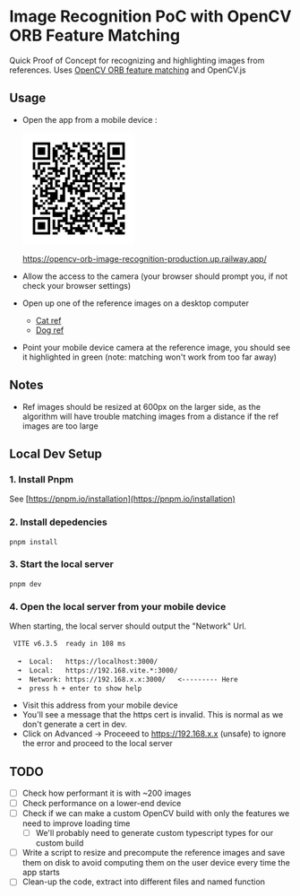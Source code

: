 # Image Recognition PoC with OpenCV ORB Feature Matching

Quick Proof of Concept for recognizing and highlighting images from references. Uses [OpenCV ORB feature matching](https://docs.opencv.org/4.x/dc/dc3/tutorial_py_matcher.html) and OpenCV.js

## Usage

- Open the app from a mobile device :

  ![QR Code to production url](./src/qrcode.jpg?raw=true "Title")

  https://opencv-orb-image-recognition-production.up.railway.app/

- Allow the access to the camera (your browser should prompt you, if not check your browser settings)
- Open up one of the reference images on a desktop computer
  - [Cat ref](./src/references-source/cat.jpg)
  - [Dog ref](./src/references-source/dog.jpg)
- Point your mobile device camera at the reference image, you should see it highlighted in green (note: matching won't work from too far away)

## Notes

- Ref images should be resized at 600px on the larger side, as the algorithm will have trouble matching images from a distance if the ref images are too large

## Local Dev Setup

### 1. Install Pnpm

See [https://pnpm.io/installation](https://pnpm.io/installation)

### 2. Install depedencies

```
pnpm install
```

### 3. Start the local server

```
pnpm dev
```

### 4. Open the local server from your mobile device

When starting, the local server should output the "Network" Url.

```
 VITE v6.3.5  ready in 108 ms

  ➜  Local:   https://localhost:3000/
  ➜  Local:   https://192.168.vite.*:3000/
  ➜  Network: https://192.168.x.x:3000/   <--------- Here
  ➜  press h + enter to show help
```

- Visit this address from your mobile device
- You'll see a message that the https cert is invalid. This is normal as we don't generate a cert in dev.
- Click on Advanced -> Proceeed to https://192.168.x.x (unsafe) to ignore the error and proceed to the local server

## TODO

- [ ] Check how performant it is with ~200 images
- [ ] Check performance on a lower-end device
- [ ] Check if we can make a custom OpenCV build with only the features we need to improve loading time
  - [ ] We'll probably need to generate custom typescript types for our custom build
- [ ] Write a script to resize and precompute the reference images and save them on disk to avoid computing them on the user device every time the app starts
- [ ] Clean-up the code, extract into different files and named function
